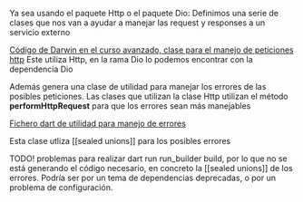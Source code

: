 Ya sea usando el paquete Http o el paquete Dio:
Definimos una serie de clases que nos van a ayudar a manejar las request y responses a un servicio externo

[Código de Darwin en el curso avanzado, clase para el manejo de peticiones http](https://github.com/darwin-morocho/flutter-avanzado/blob/final/blockchain_bloc_authentication/lib/app/data/http/http.dart) Este utiliza Http, en la rama Dio lo podemos encontrar con la dependencia Dio

Además genera una clase de utilidad para manejar los errores de las posibles peticiones. Las clases que utilizan la clase Http utilizan el método **performHttpRequest** para que los errores sean más manejables

[Fichero dart de utilidad para manejo de errores](https://github.com/darwin-morocho/flutter-avanzado/blob/final/blockchain_bloc_authentication/lib/app/data/utils.dart)

Esta clase utliza [[sealed unions]] para los posibles errores

TODO! problemas para realizar dart run run_builder build, por lo que no se está generando el código necesario, en concreto la [[sealed unions]] de los errores. Podría ser por un tema de dependencias deprecadas, o por un problema de configuración.


 